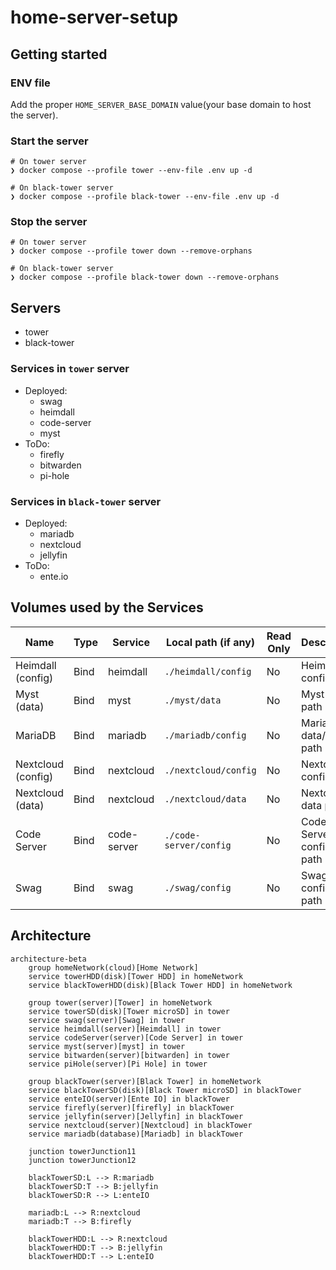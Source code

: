 # home-server-setup

## Getting started

### ENV file

Add the proper `HOME_SERVER_BASE_DOMAIN` value(your base domain to host the server).

### Start the server

```shell
# On tower server
❯ docker compose --profile tower --env-file .env up -d

# On black-tower server
❯ docker compose --profile black-tower --env-file .env up -d
```

### Stop the server

```shell
# On tower server
❯ docker compose --profile tower down --remove-orphans

# On black-tower server
❯ docker compose --profile black-tower down --remove-orphans
```

## Servers

- tower
- black-tower

### Services in `tower` server

- Deployed:
  - swag
  - heimdall
  - code-server
  - myst
- ToDo:
  - firefly
  - bitwarden
  - pi-hole

### Services in `black-tower` server

- Deployed:
  - mariadb
  - nextcloud
  - jellyfin
- ToDo:
  - ente.io

## Volumes used by the Services

| Name               | Type | Service     | Local path (if any)    | Read Only | Description                  |
| ------------------ | ---- | ----------- | ---------------------- | --------- | ---------------------------- |
| Heimdall (config)  | Bind | heimdall    | `./heimdall/config`    | No        | Heimdall config path         |
| Myst (data)        | Bind | myst        | `./myst/data`          | No        | Myst data path               |
| MariaDB            | Bind | mariadb     | `./mariadb/config`     | No        | MariaDB data/config path     |
| Nextcloud (config) | Bind | nextcloud   | `./nextcloud/config`   | No        | Nextcloud config path        |
| Nextcloud (data)   | Bind | nextcloud   | `./nextcloud/data`     | No        | Nextcloud data path          |
| Code Server        | Bind | code-server | `./code-server/config` | No        | Code Server config/data path |
| Swag               | Bind | swag        | `./swag/config`        | No        | Swag config/data path        |

## Architecture

```mermaid
architecture-beta
    group homeNetwork(cloud)[Home Network]
    service towerHDD(disk)[Tower HDD] in homeNetwork
    service blackTowerHDD(disk)[Black Tower HDD] in homeNetwork

    group tower(server)[Tower] in homeNetwork
    service towerSD(disk)[Tower microSD] in tower
    service swag(server)[Swag] in tower
    service heimdall(server)[Heimdall] in tower
    service codeServer(server)[Code Server] in tower
    service myst(server)[myst] in tower
    service bitwarden(server)[bitwarden] in tower
    service piHole(server)[Pi Hole] in tower

    group blackTower(server)[Black Tower] in homeNetwork
    service blackTowerSD(disk)[Black Tower microSD] in blackTower
    service enteIO(server)[Ente IO] in blackTower
    service firefly(server)[firefly] in blackTower
    service jellyfin(server)[Jellyfin] in blackTower
    service nextcloud(server)[Nextcloud] in blackTower
    service mariadb(database)[Mariadb] in blackTower

    junction towerJunction11
    junction towerJunction12

    blackTowerSD:L --> R:mariadb
    blackTowerSD:T --> B:jellyfin
    blackTowerSD:R --> L:enteIO

    mariadb:L --> R:nextcloud
    mariadb:T --> B:firefly

    blackTowerHDD:L --> R:nextcloud
    blackTowerHDD:T --> B:jellyfin
    blackTowerHDD:T --> L:enteIO
```
